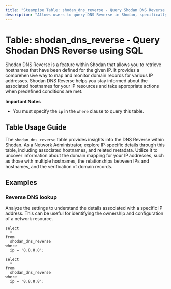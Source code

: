 ```yaml
---
title: "Steampipe Table: shodan_dns_reverse - Query Shodan DNS Reverse using SQL"
description: "Allows users to query DNS Reverse in Shodan, specifically returning information about the hostnames that have been defined for the given IP, providing insights into domain mapping and potential anomalies."
---
```


# Table: shodan_dns_reverse - Query Shodan DNS Reverse using SQL

Shodan DNS Reverse is a feature within Shodan that allows you to retrieve hostnames that have been defined for the given IP. It provides a comprehensive way to map and monitor domain records for various IP addresses. Shodan DNS Reverse helps you stay informed about the associated hostnames for your IP resources and take appropriate actions when predefined conditions are met.

**Important Notes**
- You must specify the `ip` in the `where` clause to query this table.

## Table Usage Guide

The `shodan_dns_reverse` table provides insights into the DNS Reverse within Shodan. As a Network Administrator, explore IP-specific details through this table, including associated hostnames, and related metadata. Utilize it to uncover information about the domain mapping for your IP addresses, such as those with multiple hostnames, the relationships between IPs and hostnames, and the verification of domain records.

## Examples

### Reverse DNS lookup
Analyze the settings to understand the details associated with a specific IP address. This can be useful for identifying the ownership and configuration of a network resource.

```sql+postgres
select
  *
from
  shodan_dns_reverse
where
  ip = '8.8.8.8';
```

```sql+sqlite
select
  *
from
  shodan_dns_reverse
where
  ip = '8.8.8.8';
```